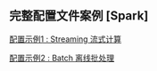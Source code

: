 ## 完整配置文件案例 [Spark]

[配置示例1 : Streaming 流式计算](https://github.com/InterestingLab/seatunnel/blob/wd-v2-baseline/config/spark.streaming.conf.template)

[配置示例2 : Batch 离线批处理](https://github.com/InterestingLab/seatunnel/blob/wd-v2-baseline/config/spark.batch.conf.template)
